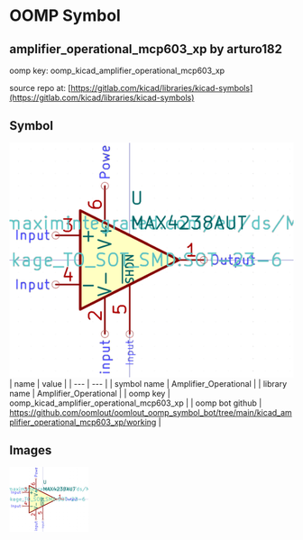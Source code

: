# OOMP Symbol  
## amplifier_operational_mcp603_xp  by arturo182  
  
oomp key: oomp_kicad_amplifier_operational_mcp603_xp  
  
source repo at: [https://gitlab.com/kicad/libraries/kicad-symbols](https://gitlab.com/kicad/libraries/kicad-symbols)  
## Symbol  
  
[![working.png](working_600.png)](working.png)  
| name | value | 
| --- | --- | 
| symbol name | Amplifier_Operational | 
| library name | Amplifier_Operational | 
| oomp key | oomp_kicad_amplifier_operational_mcp603_xp | 
| oomp bot github | https://github.com/oomlout/oomlout_oomp_symbol_bot/tree/main/kicad_amplifier_operational_mcp603_xp/working | 
## Images  
  
[![working.png](working_140.png)](working.png)  
